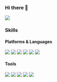 
### Hi there 👋

<img src="https://img.shields.io/badge/Gmail-EA4335?style=for-the-badge&logo=Gmail&logoColor=white&link=dpsk2880@gmail.com"/>

<!--
**yenalena/yenalena** is a ✨ _special_ ✨ repository because its `README.md` (this file) appears on your GitHub profile.

Here are some ideas to get you started:

- 🔭 I’m currently working on ...
- 🌱 I’m currently learning ...
- 👯 I’m looking to collaborate on ...
- 🤔 I’m looking for help with ...
- 💬 Ask me about ...
- 📫 How to reach me: ...
- 😄 Pronouns: ...
- ⚡ Fun fact: ...
-->

### Skills

#### Platforms & Languages
<img src="https://img.shields.io/badge/Flutter-02569B?style=flat&logo=Flutter&logoColor=white"/> <img src="https://img.shields.io/badge/Android-3DDC84?style=flat&logo=Android&logoColor=white"/> <img src="https://img.shields.io/badge/iOS-000000?style=flat&logo=iOS&logoColor=white"/> 
<img src="https://img.shields.io/badge/Dart-0175C2?style=flat&logo=Dart&logoColor=white"/> <img src="https://img.shields.io/badge/Kotlin-7F52FF?style=flat&logo=Kotlin&logoColor=white"/> <img src="https://img.shields.io/badge/Python-3776AB?style=flat&logo=Python&logoColor=white"/>

#### Tools
<img src="https://img.shields.io/badge/Git-181717?style=flat&logo=GitHub&logoColor=white"/> <img src="https://img.shields.io/badge/Firebase-FFCA28?style=flat&logo=Firebase&logoColor=white"/> <img src="https://img.shields.io/badge/Fastlane-green?style=flat&logo=Fastlane&logoColor=white"/> 
<img src="https://img.shields.io/badge/Jira-0052CC?style=flat-square&logo=Jira&logoColor=white"/> <img src="https://img.shields.io/badge/Slack-4A154B?style=flat&logo=Slack&logoColor=white"/>
